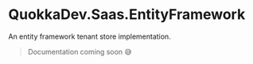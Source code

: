 # QuokkaDev.Saas.EntityFramework
An entity framework tenant store implementation.

>Documentation coming soon :sweat_smile: